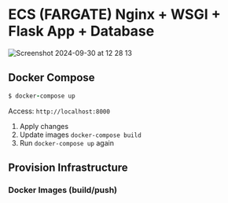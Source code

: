 # ECS (FARGATE) Nginx + WSGI + Flask App + Database

![Screenshot 2024-09-30 at 12 28 13](https://github.com/user-attachments/assets/20bef5c8-8723-40b9-92be-be8427a8ee5e)

## Docker Compose

```ruby
$ docker-compose up
```

Access: `http://localhost:8000`

1. Apply changes
2. Update images `docker-compose build`
3. Run `docker-compose up` again

## Provision Infrastructure

### Docker Images (build/push)
